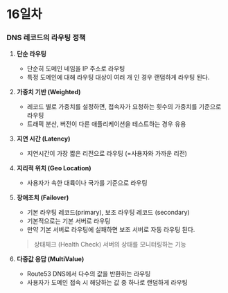# 16일차

### DNS 레코드**의 라우팅 정책**

1. **단순 라우팅**
    - 단순히 도메인 네임을 IP 주소로 라우팅
    - 특정 도메인에 대해 라우팅 대상이 여러 개 인 경우 랜덤하게 라우팅 된다.
2. **가중치 기반 (Weighted)**
    - 레코드 별로 가중치를 설정하면, 접속자가 요청하는 횟수의 가중치를 기준으로 라우팅
    - 트래픽 분산, 버전이 다른 애플리케이션을 테스트하는 경우 유용
3. **지연 시간 (Latency)**
    - 지연시간이 가장 짧은 리전으로 라우팅 (=사용자와 가까운 리전)
4. **지리적 위치 (Geo Location)**
    - 사용자가 속한 대륙이나 국가를 기준으로 라우팅
5. **장애조치 (Failover)**
    - 기본 라우팅 레코드(primary), 보조 라우팅 레코드 (secondary)
    - 기본적으로는 기본 서버로 라우팅
    - 만약 기본 서버로 라우팅에 실패하면 보조 서버로 자동 라우팅 된다.
    
    > 상태체크 (Health Check)
    서버의 상태를 모니터링하는 기능
    > 
6. **다중값 응답 (MultiValue)**
    - Route53 DNS에서 다수의 값을 반환하는 라우팅
    - 사용자가 도메인 접속 시 해당하는 값 중 하나로 랜덤하게 라우팅